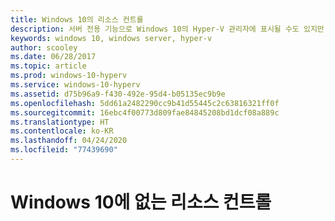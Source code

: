 ```yaml
---
title: Windows 10의 리소스 컨트롤
description: 서버 전용 기능으로 Windows 10의 Hyper-V 관리자에 표시될 수도 있지만 사용할 수는 없습니다.
keywords: windows 10, windows server, hyper-v
author: scooley
ms.date: 06/28/2017
ms.topic: article
ms.prod: windows-10-hyperv
ms.service: windows-10-hyperv
ms.assetid: d75b96a9-f430-492e-95d4-b05135ec9b9e
ms.openlocfilehash: 5dd61a2482290cc9b41d55445c2c63816321ff0f
ms.sourcegitcommit: 16ebc4f00773d809fae84845208bd1dcf08a889c
ms.translationtype: HT
ms.contentlocale: ko-KR
ms.lasthandoff: 04/24/2020
ms.locfileid: "77439690"
---
```

# <a name="resource-controls-missing-on-windows-10"></a>Windows 10에 없는 리소스 컨트롤
